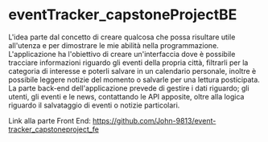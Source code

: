 # eventTracker_capstoneProjectBE
 
L'idea parte dal concetto di creare qualcosa che possa risultare utile all'utenza e per dimostrare le mie abilità nella programmazione.
L'applicazione ha l'obiettivo di creare un'interfaccia dove è possibile tracciare informazioni riguardo gli eventi della propria città, filtrarli per la categoria di interesse e poterli salvare in un calendario personale, inoltre è possibile leggere notizie del momento o salvarle per una lettura posticipata.
La parte back-end dell'applicazione prevede di gestire i dati riguardo; gli utenti, gli eventi e le news, contattando le API apposite, oltre alla logica riguardo il salvataggio di eventi o notizie particolari.

Link alla parte Front End: https://github.com/John-9813/event-tracker_capstoneproject_fe
